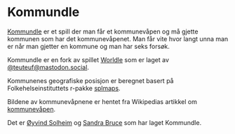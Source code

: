 # Kommundle

[Kommundle](https://www.kommundle.no) er et spill der man får et kommunevåpen og må gjette kommunen som har det kommunevåpenet. Man får vite hvor langt unna man er når man gjetter en kommune og man har seks forsøk. 

Kommundle er en fork av spillet [Worldle](https://worldle.teuteuf.fr/) som er laget av [@teuteuf@mastodon.social](https://mastodon.social/@teuteuf). 

Kommunenes geografiske posisjon er beregnet basert på Folkehelseinstituttets r-pakke [splmaps](https://docs.sykdomspulsen.no/splmaps/articles/splmaps.html). 

Bildene av kommunevåpnene er hentet fra Wikipedias artikkel om [kommunevåpen](https://no.m.wikipedia.org/wiki/Kommunev%C3%A5pen_i_Norge). 

Det er [Øyvind Solheim](https://github.com/oyvindbso) og [Sandra Bruce](https://twitter.com/SandraBruce) som har laget Kommundle.
